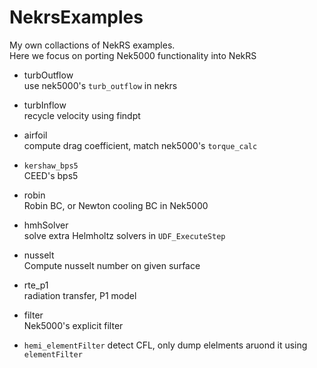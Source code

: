 # NekrsExamples
My own collactions of NekRS examples.     
Here we focus on porting Nek5000 functionality into NekRS

- turbOutflow        
  use nek5000's `turb_outflow` in nekrs   

- turbInflow        
  recycle velocity using findpt     

- airfoil      
  compute drag coefficient, match nek5000's `torque_calc`

- `kershaw_bps5`        
  CEED's bps5

- robin     
  Robin BC, or Newton cooling BC in Nek5000

- hmhSolver    
  solve extra Helmholtz solvers in `UDF_ExecuteStep`

- nusselt      
  Compute nusselt number on given surface

- rte_p1    
  radiation transfer, P1 model

- filter    
  Nek5000's explicit filter

- `hemi_elementFilter`
  detect CFL, only dump elelments aruond it using `elementFilter`

